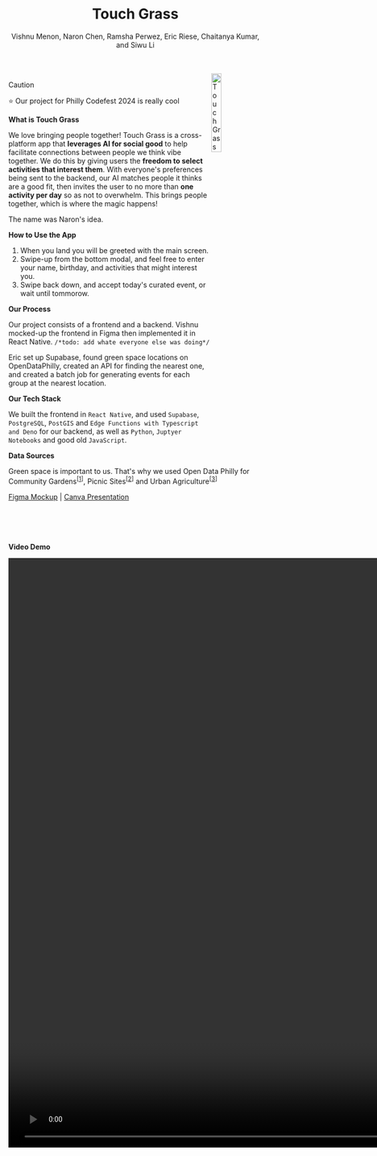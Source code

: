 
<div align="center">
  <h1>Touch Grass</h1>
  <p>Vishnu Menon, Naron Chen, Ramsha Perwez, Eric Riese, Chaitanya Kumar, and Siwu Li</p>
</div>
<br><br>

<img src="https://github.com/humboldt123/touch-grass/assets/38266782/764bcf70-21fd-45ff-b942-0b035e91b7fe" alt="Touch Grass UI" width="20%" align="right"/>


> [!CAUTION]
> ⭐ Our project for Philly Codefest 2024 is really cool

**What is Touch Grass**

We love bringing people together! Touch Grass is a cross-platform app that __leverages AI for social good__ to help facilitate connections between people we think vibe together. We do this by giving users the **freedom to select activities that interest them**. With everyone's preferences being sent to the backend, our AI matches people it thinks are a good fit, then invites the user to no more than **one activity per day** so as not to overwhelm. This brings people together, which is where the magic happens!

The name was Naron's idea.

**How to Use the App**

1. When you land you will be greeted with the main screen.
2. Swipe-up from the bottom modal, and feel free to enter your name, birthday, and activities that might interest you.
3. Swipe back down, and accept today's curated event, or wait until tommorow.

**Our Process**

Our project consists of a frontend and a backend. Vishnu mocked-up the frontend in Figma then implemented it in React Native. `/*todo: add whate everyone else was doing*/`

Eric set up Supabase, found green space locations on OpenDataPhilly, created an API for finding the nearest one, and created a batch job for generating events for each group at the nearest location.

**Our Tech Stack**

We built the frontend in `React Native`, and used `Supabase`, `PostgreSQL`, `PostGIS` and `Edge Functions with Typescript and Deno` for our backend, as well as `Python`, `Juptyer Notebooks` and good old `JavaScript`.


**Data Sources**

Green space is important to us. That's why we used Open Data Philly for Community Gardens<sup>[[1](https://opendataphilly.org/datasets/registered-community-gardens/)]</sup>, Picnic Sites<sup>[[2](https://opendataphilly.org/datasets/ppr-picnic-sites/)]</sup> and Urban Agriculture<sup>[[3](https://opendataphilly.org/datasets/urban-agriculture-projects/)]</sup>

[Figma Mockup](https://www.figma.com/file/kGjD61HmgKpH2Q7C2CH1hZ/TouchGrassApp) | [Canva Presentation](https://www.canva.com/design/DAGDC486pfs/aJ0URzSP3TpBWjlrLe2QOg/view)


<br><br><br><br>
**Video Demo**
<div>
  <video src="https://github.com/humboldt123/touch-grass/assets/38266782/b3205319-43c9-44c6-ad64-ff6780b51340" height="30%"/>
</div>
